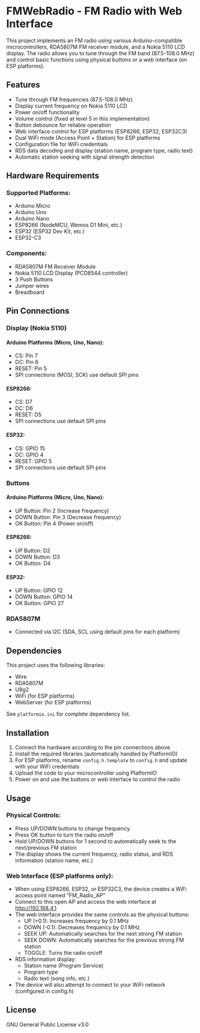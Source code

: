 # FMWebRadio - FM Radio with Web Interface

This project implements an FM radio using various Arduino-compatible microcontrollers, RDA5807M FM receiver module, and a Nokia 5110 LCD display. The radio allows you to tune through the FM band (87.5-108.0 MHz) and control basic functions using physical buttons or a web interface (on ESP platforms).

## Features

- Tune through FM frequencies (87.5-108.0 MHz)
- Display current frequency on Nokia 5110 LCD
- Power on/off functionality
- Volume control (fixed at level 5 in this implementation)
- Button debounce for reliable operation
- Web interface control for ESP platforms (ESP8266, ESP32, ESP32C3)
- Dual WiFi mode (Access Point + Station) for ESP platforms
- Configuration file for WiFi credentials
- RDS data decoding and display (station name, program type, radio text)
- Automatic station seeking with signal strength detection

## Hardware Requirements

### Supported Platforms:
- Arduino Micro
- Arduino Uno
- Arduino Nano
- ESP8266 (NodeMCU, Wemos D1 Mini, etc.)
- ESP32 (ESP32 Dev Kit, etc.)
- ESP32-C3

### Components:
- RDA5807M FM Receiver Module
- Nokia 5110 LCD Display (PCD8544 controller)
- 3 Push Buttons
- Jumper wires
- Breadboard

## Pin Connections

### Display (Nokia 5110)
#### Arduino Platforms (Micro, Uno, Nano):
- CS: Pin 7
- DC: Pin 6
- RESET: Pin 5
- SPI connections (MOSI, SCK) use default SPI pins

#### ESP8266:
- CS: D7
- DC: D6
- RESET: D5
- SPI connections use default SPI pins

#### ESP32:
- CS: GPIO 15
- DC: GPIO 4
- RESET: GPIO 5
- SPI connections use default SPI pins

### Buttons
#### Arduino Platforms (Micro, Uno, Nano):
- UP Button: Pin 2 (Increase frequency)
- DOWN Button: Pin 3 (Decrease frequency)
- OK Button: Pin 4 (Power on/off)

#### ESP8266:
- UP Button: D2
- DOWN Button: D3
- OK Button: D4

#### ESP32:
- UP Button: GPIO 12
- DOWN Button: GPIO 14
- OK Button: GPIO 27

### RDA5807M
- Connected via I2C (SDA, SCL using default pins for each platform)

## Dependencies

This project uses the following libraries:
- Wire
- RDA5807M
- U8g2
- WiFi (for ESP platforms)
- WebServer (for ESP platforms)

See `platformio.ini` for complete dependency list.

## Installation

1. Connect the hardware according to the pin connections above
2. Install the required libraries (automatically handled by PlatformIO)
3. For ESP platforms, rename `config.h.template` to `config.h` and update with your WiFi credentials
4. Upload the code to your microcontroller using PlatformIO
5. Power on and use the buttons or web interface to control the radio

## Usage

### Physical Controls:
- Press UP/DOWN buttons to change frequency
- Press OK button to turn the radio on/off
- Hold UP/DOWN buttons for 1 second to automatically seek to the next/previous FM station
- The display shows the current frequency, radio status, and RDS information (station name, etc.)

### Web Interface (ESP platforms only):
- When using ESP8266, ESP32, or ESP32C3, the device creates a WiFi access point named "FM_Radio_AP"
- Connect to this open AP and access the web interface at http://192.168.4.1
- The web interface provides the same controls as the physical buttons:
  - UP (+0.1): Increases frequency by 0.1 MHz
  - DOWN (-0.1): Decreases frequency by 0.1 MHz
  - SEEK UP: Automatically searches for the next strong FM station
  - SEEK DOWN: Automatically searches for the previous strong FM station
  - TOGGLE: Turns the radio on/off
- RDS information display:
  - Station name (Program Service)
  - Program type
  - Radio text (song info, etc.)
- The device will also attempt to connect to your WiFi network (configured in config.h)

## License

GNU General Public License v3.0
